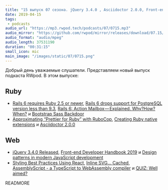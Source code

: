 ```yaml
---
title: "15 выпуск 07 сезона. jQuery 3.4.0 , Asciidoctor 2.0.0, Front-end Developer Handbook 2019, AssemblyScript, QUIZ: Well aimed? и прочее"
date: 2019-04-15
tags:
 - podcasts
audio_url: "https://mp3.rwpod.tech/podcasts/07/0715.mp3"
audio_mirror: "https://github.com/rwpod/mirror/releases/download/07.15/0715.mp3"
audio_format: "audio/mpeg"
audio_length: 37531190
duration: "00:31:15"
small_icon: mic
main_image: "/images/static/07/0715.png"
---
```


Добрый день уважаемые слушатели. Представляем новый выпуск подкаста RWpod. В этом выпуске:

## Ruby

 - [Rails 6 requires Ruby 2.5 or newer](https://blog.bigbinary.com/2019/04/09/rails-6-requires-ruby-2-5-or-newer.html), [Rails 6 drops support for PostgreSQL version less than 9.3](https://blog.bigbinary.com/2019/04/10/rails-6-drops-support-for-postgresql-less-than-9-3.html), [Rails 6: Action Mailbox — Explained. Why?How? When?](https://medium.com/@sanjaywrites/action-mailbox-explained-why-how-when-af92d8708662) и [Bootstrap Sass Backdoor](http://dgb.github.io/2019/04/05/bootstrap-sass-backdoor.html)
 - [Approximating “Prettier for Ruby” with RuboCop](https://flexport.engineering/approximating-prettier-for-ruby-with-rubocop-8b863bd64dc6), [Creating Ruby native extensions](https://dev.to/vinistock/creating-ruby-native-extensions-kg1) и [Asciidoctor 2.0.0](https://github.com/asciidoctor/asciidoctor/releases/tag/v2.0.0)

## Web

 - [jQuery 3.4.0 Released](https://blog.jquery.com/2019/04/10/jquery-3-4-0-released/), [Front-end Developer Handbook 2019](https://frontendmasters.com/books/front-end-handbook/2019/) и [Design patterns in modern JavaScript development](https://levelup.gitconnected.com/design-patterns-in-modern-javascript-development-ec84d8be06ca)
 - [Styling Best Practices Using React](https://medium.com/the-non-traditional-developer/styling-best-practices-using-react-c37b96b8be9c), [Inline SVG… Cached](https://css-tricks.com/inline-svg-cached/), [AssemblyScript - a TypeScript to WebAssembly compiler](https://github.com/AssemblyScript/assemblyscript) и [QUIZ: Well aimed?](https://codepen.io/pehaa/full/ROapJZ)

READMORE
